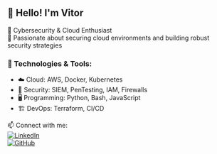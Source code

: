 
## 👋 Hello! I'm Vitor 

🔹 Cybersecurity & Cloud Enthusiast  
🔹 Passionate about securing cloud environments and building robust security strategies  

### 🚀 Technologies & Tools:
- ☁️ Cloud: AWS, Docker, Kubernetes  
- 🔐 Security: SIEM, PenTesting, IAM, Firewalls  
- 🖥️ Programming: Python, Bash, JavaScript  
- 🏗️ DevOps: Terraform, CI/CD  

📫 Connect with me:  
[![LinkedIn](https://img.shields.io/badge/LinkedIn-blue?logo=linkedin)](https://linkedin.com/in/VitorTosti)  
[![GitHub](https://img.shields.io/badge/GitHub-black?logo=github)](https://github.com/Vitor-Tosti)  
